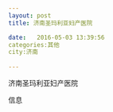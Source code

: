 ```yaml
--- 
layout: post 
title: 济南圣玛利亚妇产医院

date:   2016-05-03 13:39:56 
categories:其他  
city:济南
  
--- 
```

   
济南圣玛利亚妇产医院

信息

